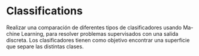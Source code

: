 # Classifications

Realizar una comparación de diferentes tipos de clasificadores usando Ma- chine Learning, para resolver problemas supervisados con una salida discreta. Los clasificadores tienen como objetivo encontrar una superficie que separe las distintas clases.
